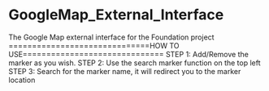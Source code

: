 # GoogleMap_External_Interface
The Google Map external interface for the Foundation project
==============================HOW TO USE==============================
STEP 1: Add/Remove the marker as you wish.
STEP 2: Use the search marker function on the top left
STEP 3: Search for the marker name, it will redirect you to the marker location
